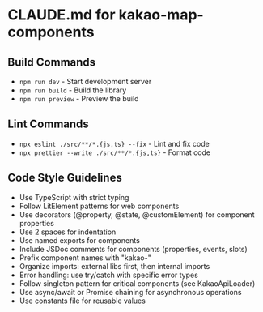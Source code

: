 # CLAUDE.md for kakao-map-components

## Build Commands

- `npm run dev` - Start development server
- `npm run build` - Build the library
- `npm run preview` - Preview the build

## Lint Commands

- `npx eslint ./src/**/*.{js,ts} --fix` - Lint and fix code
- `npx prettier --write ./src/**/*.{js,ts}` - Format code

## Code Style Guidelines

- Use TypeScript with strict typing
- Follow LitElement patterns for web components
- Use decorators (@property, @state, @customElement) for component properties
- Use 2 spaces for indentation
- Use named exports for components
- Include JSDoc comments for components (properties, events, slots)
- Prefix component names with "kakao-"
- Organize imports: external libs first, then internal imports
- Error handling: use try/catch with specific error types
- Follow singleton pattern for critical components (see KakaoApiLoader)
- Use async/await or Promise chaining for asynchronous operations
- Use constants file for reusable values
